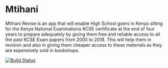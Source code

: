 # Mtihani
Mtihani Revise is an app that will enable High School goers in Kenya sitting for the Kenya National Examinations KCSE certificate at the end of  four years to prepare adequately by giving them free and reliable access to all the past KCSE Exam papers from 2000 to 2018. This will help them in revision and also in giving them cheaper access to these materials as they are expensively sold in bookshops.


[![Build Status](https://travis-ci.com/WadeQ/Mtihani.svg?branch=master)](https://travis-ci.com/WadeQ/Mtihani)
